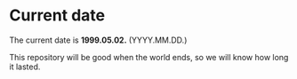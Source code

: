 # Current date

The current date is **1999.05.02.** (YYYY.MM.DD.)

This repository will be good when the world ends, so we will know how long it lasted.